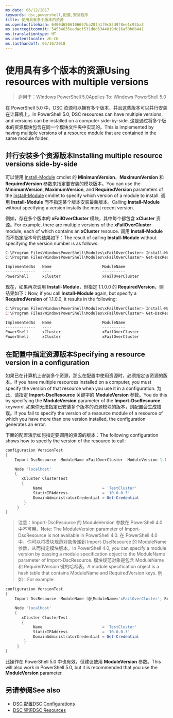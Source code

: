 ```yaml
---
ms.date: 06/12/2017
keywords: dsc,powershell,配置,安装程序
title: 使用具有多个版本的资源
ms.openlocfilehash: 6400d6506106657ba28fa1f9c83d9f8ee1c93ba3
ms.sourcegitcommit: 54534635eedacf531d8d6344019dc16a50b8b441
ms.translationtype: HT
ms.contentlocale: zh-CN
ms.lasthandoff: 05/16/2018
---
```

# <a name="using-resources-with-multiple-versions"></a><span data-ttu-id="0402b-103">使用具有多个版本的资源</span><span class="sxs-lookup"><span data-stu-id="0402b-103">Using resources with multiple versions</span></span>

> <span data-ttu-id="0402b-104">适用于：Windows PowerShell 5.0</span><span class="sxs-lookup"><span data-stu-id="0402b-104">Applies To: Windows PowerShell 5.0</span></span>

<span data-ttu-id="0402b-105">在 PowerShell 5.0 中，DSC 资源可以拥有多个版本，并且这些版本可以并行安装在计算机上。</span><span class="sxs-lookup"><span data-stu-id="0402b-105">In PowerShell 5.0, DSC resources can have multiple versions, and versions can be installed on a computer side-by-side.</span></span> <span data-ttu-id="0402b-106">这是通过将多个版本的资源模块包含在同一个模块文件夹中实现的。</span><span class="sxs-lookup"><span data-stu-id="0402b-106">This is implemented by having multiple versions of a resource module that are contained in the same module folder.</span></span>

## <a name="installing-multiple-resource-versions-side-by-side"></a><span data-ttu-id="0402b-107">并行安装多个资源版本</span><span class="sxs-lookup"><span data-stu-id="0402b-107">Installing multiple resource versions side-by-side</span></span>

<span data-ttu-id="0402b-108">可以使用 [Install-Module](https://technet.microsoft.com/library/dn807162.aspx) cmdlet 的 **MinimumVersion**、**MaximumVersion** 和 **RequiredVersion** 参数来指定要安装的模块版本。</span><span class="sxs-lookup"><span data-stu-id="0402b-108">You can use the **MinimumVersion**, **MaximumVersion**, and **RequiredVersion** parameters of the [Install-Module](https://technet.microsoft.com/library/dn807162.aspx) cmdlet to specify which version of a module to install.</span></span> <span data-ttu-id="0402b-109">调用 **Install-Module** 而不指定某个版本安装最新版本。</span><span class="sxs-lookup"><span data-stu-id="0402b-109">Calling **Install-Module** without specifying a version installs the most recent version.</span></span>

<span data-ttu-id="0402b-110">例如，存在多个版本的 **xFailOverCluster** 模块，其中每个都包含 **xCluster** 资源。</span><span class="sxs-lookup"><span data-stu-id="0402b-110">For example, there are multiple versions of the **xFailOverCluster** module, each of which contains an **xCluster** resouce.</span></span> <span data-ttu-id="0402b-111">调用 **Install-Module** 而不指定版本号的结果如下：</span><span class="sxs-lookup"><span data-stu-id="0402b-111">The result of calling **Install-Module** without specifying the version number is as follows:</span></span>

```powershell
C:\Program Files\WindowsPowerShell\Modules\xFailOverCluster> Install-Module xFailOverCluster
C:\Program Files\WindowsPowerShell\Modules\xFailOverCluster> Get-DscResource xCluster

ImplementedAs   Name                      ModuleName                     Version    Properties
-------------   ----                      ----------                     -------    ----------
PowerShell      xCluster                  xFailOverCluster               1.2.0.0    {DomainAdministratorCredential, ...
```

<span data-ttu-id="0402b-112">现在，如果再次调用 **Install-Module**，但指定 1.1.0.0 的 **RequiredVersion**，则结果如下：</span><span class="sxs-lookup"><span data-stu-id="0402b-112">Now, if you call **Install-Module** again, but specify a **RequiredVersion** of 1.1.0.0, it results in the following:</span></span>

```powershell
C:\Program Files\WindowsPowerShell\Modules\xFailOverCluster> Install-Module xFailOverCluster -RequiredVersion 1.1
C:\Program Files\WindowsPowerShell\Modules\xFailOverCluster> Get-DscResource xCluster

ImplementedAs   Name                      ModuleName                     Version    Properties
-------------   ----                      ----------                     -------    ----------
PowerShell      xCluster                  xFailOverCluster               1.1        {DomainAdministratorCredential, Name, ...
PowerShell      xCluster                  xFailOverCluster               1.2.0.0    {DomainAdministratorCredential, Name, ...
```

## <a name="specifying-a-resource-version-in-a-configuration"></a><span data-ttu-id="0402b-113">在配置中指定资源版本</span><span class="sxs-lookup"><span data-stu-id="0402b-113">Specifying a resource version in a configuration</span></span>

<span data-ttu-id="0402b-114">如果已在计算机上安装多个资源，那么在配置中使用资源时，必须指定该资源的版本。</span><span class="sxs-lookup"><span data-stu-id="0402b-114">If you have multiple resources installed on a computer, you must specify the version of that resource when you use it in a configuration.</span></span> <span data-ttu-id="0402b-115">为此，请指定 **Import-DscResource** 关键字的 **ModuleVersion** 参数。</span><span class="sxs-lookup"><span data-stu-id="0402b-115">You do this by specifying the **ModuleVersion** parameter of the **Import-DscResource** keyword.</span></span> <span data-ttu-id="0402b-116">如果你无法指定已安装多个版本的资源模块的版本，则配置会生成错误。</span><span class="sxs-lookup"><span data-stu-id="0402b-116">If you fail to specify the version of a resource module of a resource of which you have more than one version installed, the configuration generates an error.</span></span>

<span data-ttu-id="0402b-117">下面的配置演示如何指定要调用的资源的版本：</span><span class="sxs-lookup"><span data-stu-id="0402b-117">The following configuration shows how to specify the version of the resource to call:</span></span>

```powershell
configuration VersionTest
{
    Import-DscResource -ModuleName xFailOverCluster -ModuleVersion 1.1

    Node 'localhost'
    {
       xCluster ClusterTest
       {
            Name                          = 'TestCluster'
            StaticIPAddress               = '10.0.0.3'
            DomainAdministratorCredential = Get-Credential
        }
     }
}
```

><span data-ttu-id="0402b-118">注意：Import-DscResource 的 ModuleVersion 参数在 PowerShell 4.0 中不可用。</span><span class="sxs-lookup"><span data-stu-id="0402b-118">Note: The ModuleVersion parameter of Import-DscResource is not available in PowerShell 4.0.</span></span> <span data-ttu-id="0402b-119">在 PowerShell 4.0 中，你可以将模块规范对象传递到 Import-DscResource 的 ModuleName 参数，从而指定模块版本。</span><span class="sxs-lookup"><span data-stu-id="0402b-119">In PowerShell 4.0, you can specify a module version by passing a module specification object to the ModuleName parameter of Import-DscResource.</span></span> <span data-ttu-id="0402b-120">模块规范对象是包含 ModuleName 和 RequiredVersion 键的哈希表。</span><span class="sxs-lookup"><span data-stu-id="0402b-120">A module specification object is a hash table that contains ModuleName and RequiredVersion  keys.</span></span> <span data-ttu-id="0402b-121">例如：</span><span class="sxs-lookup"><span data-stu-id="0402b-121">For example:</span></span>

```powershell
configuration VersionTest
{
    Import-DscResource -ModuleName (@{ModuleName='xFailOverCluster'; RequiredVersion='1.1'} )

    Node 'localhost'
    {
       xCluster ClusterTest
       {
            Name                          = 'TestCluster'
            StaticIPAddress               = '10.0.0.3'
            DomainAdministratorCredential = Get-Credential
        }
     }
}
```

<span data-ttu-id="0402b-122">此操作在 PowerShell 5.0 中也有效，但建议使用 **ModuleVersion** 参数。</span><span class="sxs-lookup"><span data-stu-id="0402b-122">This will also work in PowerShell 5.0, but it is recommended that you use the **ModuleVersion** parameter.</span></span>

## <a name="see-also"></a><span data-ttu-id="0402b-123">另请参阅</span><span class="sxs-lookup"><span data-stu-id="0402b-123">See also</span></span>
* [<span data-ttu-id="0402b-124">DSC 配置</span><span class="sxs-lookup"><span data-stu-id="0402b-124">DSC Configurations</span></span>](configurations.md)
* [<span data-ttu-id="0402b-125">DSC 资源</span><span class="sxs-lookup"><span data-stu-id="0402b-125">DSC Resources</span></span>](resources.md)